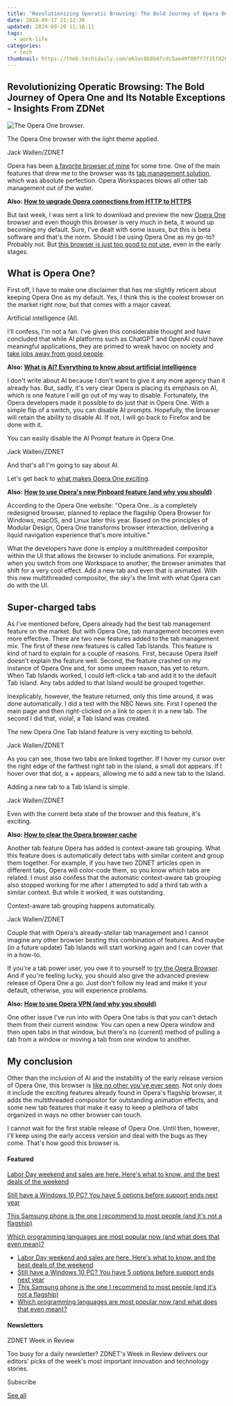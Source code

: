 ```yaml
---
title: "Revolutionizing Operatic Browsing: The Bold Journey of Opera One and Its Notable Exceptions - Insights From ZDNet"
date: 2024-09-17 21:12:36
updated: 2024-09-20 11:16:11
tags:
  - work-life
categories:
  - tech
thumbnail: https://thmb.techidaily.com/e61ec8b8b6fcdc5ae49f80ff7f35fd26c15f5f9f26e0670f639723e26a96ce2a.jpeg
---
```


## Revolutionizing Operatic Browsing: The Bold Journey of Opera One and Its Notable Exceptions - Insights From ZDNet

![The Opera One browser.](https://www.zdnet.com/a/img/resize/fffba7f25f9100b06dd4b60b257392a404fede79/2023/05/02/a23cda08-34ba-4ce5-870c-cb3f94cfccb7/operaone.jpg?auto=webp&width=1280)

The Opera One browser with the light theme applied.

Jack Wallen/ZDNET

Opera has been [a favorite browser of mine](https://www.zdnet.com/article/how-to-use-the-opera-vpn-and-why-you-should/) for some time. One of the main features that drew me to the browser was its [tab management solution](https://www.zdnet.com/home-and-office/work-life/opera-workspaces-is-tab-management-perfection/), which was absolute perfection. Opera Workspaces blows all other tab management out of the water.

**Also: [How to upgrade Opera connections from HTTP to HTTPS](https://www.zdnet.com/article/how-to-upgrade-opera-connections-from-http-to-https/)**

But last week, I was sent a link to download and preview the new [Opera One](https://www.opera.com/one) browser and even though this browser is very much in beta, it wound up becoming my default. Sure, I've dealt with some issues, but this is beta software and that's the norm. Should I be using Opera One as my go-to? Probably not. But [this browser is just too good to not use](https://www.zdnet.com/home-and-office/work-life/no-browser-is-perfect-whats-a-user-to-do/), even in the early stages.

## What is Opera One?

First off, I have to make one disclaimer that has me slightly reticent about keeping Opera One as my default. Yes, I think this is the coolest browser on the market right now, but that comes with a major caveat.

Artificial intelligence (AI).

I'll confess, I'm not a fan. I've given this considerable thought and have concluded that while AI platforms such as ChatGPT and OpenAI _could_ have meaningful applications, they are primed to wreak havoc on society and [take jobs away from good people](https://www.zdnet.com/article/generative-ai-is-changing-your-technology-career-path-heres-what-you-need-to-know/). 

**Also: [What is AI? Everything to know about artificial intelligence](https://www.zdnet.com/article/what-is-ai-heres-everything-you-need-to-know-about-artificial-intelligence/)**

I don't write about AI because I don't want to give it any more agency than it already has. But, sadly, it's very clear Opera is placing its emphasis on AI, which is one feature I will go out of my way to disable. Fortunately, the Opera developers made it possible to do just that in Opera One. With a simple flip of a switch, you can disable AI prompts. Hopefully, the browser will retain the ability to disable AI. If not, I will go back to Firefox and be done with it.

You can easily disable the AI Prompt feature in Opera One.

Jack Wallen/ZDNET

And that's all I'm going to say about AI.

Let's get back to [what makes Opera One exciting](https://www.zdnet.com/home-and-office/work-life/what-is-the-opera-personal-news-feature-and-how-do-you-use-it/).

**Also:** [**How to use Opera's new Pinboard feature (and why you should)**](https://www.zdnet.com/home-and-office/work-life/how-to-use-operas-new-pinboard-feature-and-why-you-should/)

According to the Opera One website: "Opera One…is a completely redesigned browser, planned to replace the flagship Opera Browser for Windows, macOS, and Linux later this year. Based on the principles of Modular Design, Opera One transforms browser interaction, delivering a liquid navigation experience that's more intuitive."

What the developers have done is employ a multithreaded compositor within the UI that allows the browser to include animations. For example, when you switch from one Workspace to another, the browser animates that shift for a very cool effect. Add a new tab and even that is animated. With this new multithreaded compositor, the sky's the limit with what Opera can do with the UI.

## Super-charged tabs

As I've mentioned before, Opera already had the best tab management feature on the market. But with Opera One, tab management becomes even more effective. There are two new features added to the tab management mix. The first of these new features is called Tab Islands. This feature is kind of hard to explain for a couple of reasons. First, because Opera itself doesn't explain the feature well. Second, the feature crashed on my instance of Opera One and, for some unseen reason, has yet to return. When Tab Islands worked, I could left-click a tab and add it to the default Tab Island. Any tabs added to that Island would be grouped together. 

Inexplicably, however, the feature returned, only this time around, it was done automatically. I did a test with the NBC News site. First I opened the main page and then right-clicked on a link to open it in a new tab. The second I did that, viola!, a Tab Island was created.

The new Opera One Tab Island feature is very exciting to behold.

Jack Wallen/ZDNET

As you can see, those two tabs are linked together. If I hover my cursor over the right edge of the farthest right tab in the island, a small dot appears. If I hover over that dot, a + appears, allowing me to add a new tab to the Island.

Adding a new tab to a Tab Island is simple.

Jack Wallen/ZDNET

Even with the current beta state of the browser and this feature, it's exciting.

**Also: [How to clear the Opera browser cache](https://www.zdnet.com/home-and-office/work-life/how-to-clear-the-opera-browser-cache-and-why-you-should-do-it-regularly/)**

Another tab feature Opera has added is context-aware tab grouping. What this feature does is automatically detect tabs with similar content and group them together. For example, if you have two ZDNET articles open in different tabs, Opera will color-code them, so you know which tabs are related. I must also confess that the automatic context-aware tab grouping also stopped working for me after I attempted to add a third tab with a similar context. But while it worked, it was outstanding.

Context-aware tab grouping happens automatically.

Jack Wallen/ZDNET

Couple that with Opera's already-stellar tab management and I cannot imagine any other browser besting this combination of features. And maybe (in a future update) Tab Islands will start working again and I can cover that in a how-to. 

If you're a tab power user, you owe it to yourself to [try the Opera Browser](https://www.zdnet.com/home-and-office/work-life/how-to-clear-the-opera-browser-cache-and-why-you-should-do-it-regularly/). And if you're feeling lucky, you should also give the advanced preview release of Opera One a go. Just don't follow my lead and make it your default, otherwise, you will experience problems.

**Also:** [**How to use Opera VPN (and why you should)**](https://www.zdnet.com/article/how-to-use-the-opera-vpn-and-why-you-should/)

One other issue I've run into with Opera One tabs is that you can't detach them from their current window. You can open a new Opera window and then open tabs in that window, but there's no (current) method of pulling a tab from a window or moving a tab from one window to another.

## My conclusion

Other than the inclusion of AI and the instability of the early release version of Opera One, this browser is [like no other you've ever seen](https://www.zdnet.com/article/best-browser-for-privacy/). Not only does it include the exciting features already found in Opera's flagship browser, it adds the multithreaded compositor for outstanding animation effects, and some new tab features that make it easy to keep a plethora of tabs organized in ways no other browser can touch. 

I cannot wait for the first stable release of Opera One. Until then, however, I'll keep using the early access version and deal with the bugs as they come. That's how good this browser is.

#### Featured

[Labor Day weekend and sales are here. Here's what to know, and the best deals of the weekend](https://www.zdnet.com/article/labor-day-deals-everything-to-know-09-02-2024/ "Labor Day weekend and sales are here. Here's what to know, and the best deals of the weekend")

[Still have a Windows 10 PC? You have 5 options before support ends next year](https://www.zdnet.com/article/still-have-a-windows-10-pc-you-have-5-options-before-support-ends-next-year/ "Still have a Windows 10 PC? You have 5 options before support ends next year")

[This Samsung phone is the one I recommend to most people (and it's not a flagship)](https://www.zdnet.com/article/this-samsung-phone-is-the-one-i-recommend-to-most-people-and-its-not-a-flagship/ "This Samsung phone is the one I recommend to most people (and it's not a flagship)")

[Which programming languages are most popular now (and what does that even mean)?](https://www.zdnet.com/article/the-most-popular-programming-languages-in-2024-and-what-that-even-means/ "Which programming languages are most popular now (and what does that even mean)?")

* [Labor Day weekend and sales are here. Here's what to know, and the best deals of the weekend](https://www.zdnet.com/article/labor-day-deals-everything-to-know-09-02-2024/ "Labor Day weekend and sales are here. Here's what to know, and the best deals of the weekend")
* [Still have a Windows 10 PC? You have 5 options before support ends next year](https://www.zdnet.com/article/still-have-a-windows-10-pc-you-have-5-options-before-support-ends-next-year/ "Still have a Windows 10 PC? You have 5 options before support ends next year")
* [This Samsung phone is the one I recommend to most people (and it's not a flagship)](https://www.zdnet.com/article/this-samsung-phone-is-the-one-i-recommend-to-most-people-and-its-not-a-flagship/ "This Samsung phone is the one I recommend to most people (and it's not a flagship)")
* [Which programming languages are most popular now (and what does that even mean)?](https://www.zdnet.com/article/the-most-popular-programming-languages-in-2024-and-what-that-even-means/ "Which programming languages are most popular now (and what does that even mean)?")

#### Newsletters

ZDNET Week in Review

Too busy for a daily newsletter? ZDNET's Week in Review delivers our editors' picks of the week's most important innovation and technology stories.

 Subscribe

[See all](https://www.zdnet.com/newsletters/)

<ins class="adsbygoogle"
     style="display:block"
     data-ad-format="autorelaxed"
     data-ad-client="ca-pub-7571918770474297"
     data-ad-slot="1223367746"></ins>



<ins class="adsbygoogle"
     style="display:block"
     data-ad-client="ca-pub-7571918770474297"
     data-ad-slot="8358498916"
     data-ad-format="auto"
     data-full-width-responsive="true"></ins>

